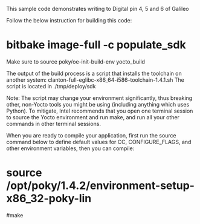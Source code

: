 This sample code demonstrates writing to Digital pin 4, 5 and 6 of Galileo

Follow the below instruction for building this code:

# bitbake image-full -c populate_sdk
Make sure to source poky/oe-init-build-env yocto_build

The output of the build process is a script that installs the toolchain on another system:
clanton-full-eglibc-x86_64-i586-toolchain-1.4.1.sh
The script is located in ./tmp/deploy/sdk 

Note: The script may change your environment significantly, thus breaking other, non-Yocto 
tools you might be using (including anything which uses Python). To mitigate, Intel 
recommends that you open one terminal session to source the Yocto environment and 
run make, and run all your other commands in other terminal sessions. 

When you are ready to compile your application, first run the source command below 
to define default values for CC, CONFIGURE_FLAGS, and other environment variables, 
then you can compile: 
# source /opt/poky/1.4.2/environment-setup-x86_32-poky-lin
#make
